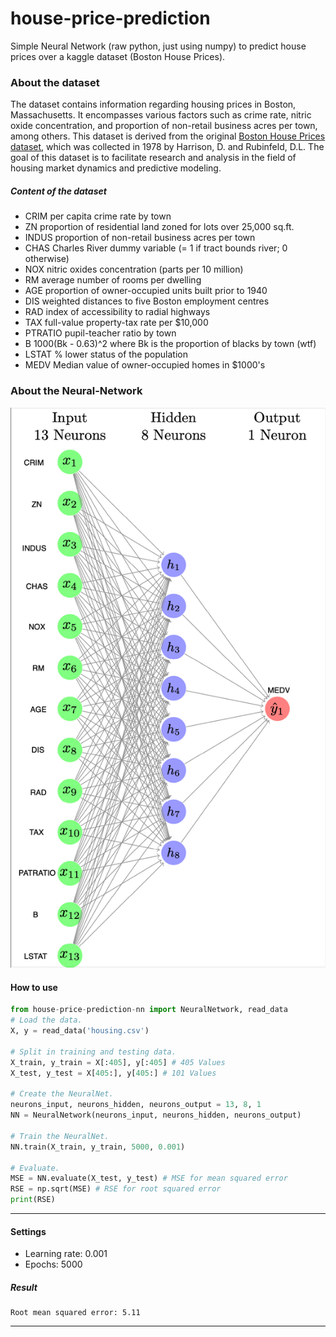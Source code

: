 # house-price-prediction
Simple Neural Network (raw python, just using numpy) to predict house prices over a kaggle dataset (Boston House Prices).

### About the dataset
The dataset contains information regarding housing prices in Boston, Massachusetts. 
It encompasses various factors such as crime rate, nitric oxide concentration, and proportion of non-retail business acres per town, among others. 
This dataset is derived from the original [Boston House Prices dataset](https://www.kaggle.com/datasets/vikrishnan/boston-house-prices), which was collected in 1978 by Harrison, D. and Rubinfeld, D.L.
The goal of this dataset is to facilitate research and analysis in the field of housing market dynamics and predictive modeling. 

##### Content of the dataset
- CRIM per capita crime rate by town 
- ZN proportion of residential land zoned for lots over 25,000 sq.ft. 
- INDUS proportion of non-retail business acres per town 
- CHAS Charles River dummy variable (= 1 if tract bounds river; 0 otherwise) 
- NOX nitric oxides concentration (parts per 10 million) 
- RM average number of rooms per dwelling 
- AGE proportion of owner-occupied units built prior to 1940 
- DIS weighted distances to five Boston employment centres 
- RAD index of accessibility to radial highways 
- TAX full-value property-tax rate per $10,000 
- PTRATIO pupil-teacher ratio by town 
- B 1000(Bk - 0.63)^2 where Bk is the proportion of blacks by town (wtf)
- LSTAT % lower status of the population 
- MEDV Median value of owner-occupied homes in $1000's

### About the Neural-Network

<p float="left">
   <img src="./res/nn.png">
</p>

#### How to use

```python
from house-price-prediction-nn import NeuralNetwork, read_data
# Load the data.
X, y = read_data('housing.csv')

# Split in training and testing data.
X_train, y_train = X[:405], y[:405] # 405 Values
X_test, y_test = X[405:], y[405:] # 101 Values

# Create the NeuralNet.
neurons_input, neurons_hidden, neurons_output = 13, 8, 1
NN = NeuralNetwork(neurons_input, neurons_hidden, neurons_output)

# Train the NeuralNet.
NN.train(X_train, y_train, 5000, 0.001)

# Evaluate.
MSE = NN.evaluate(X_test, y_test) # MSE for mean squared error
RSE = np.sqrt(MSE) # RSE for root squared error
print(RSE)
```
------------------
#### Settings
- Learning rate: 0.001
- Epochs: 5000

##### Result
```shell
Root mean squared error: 5.11
```
-----------------
